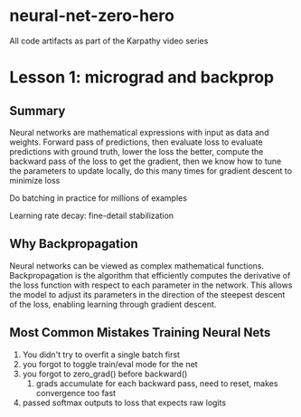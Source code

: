 # neural-net-zero-hero
All code artifacts as part of the Karpathy video series
# Lesson 1: micrograd and backprop
## Summary
Neural networks are mathematical expressions with input as data and weights. Forward pass of predictions, then evaluate loss to evaluate predictions with ground truth, lower the loss the better, compute the backward pass of the loss to get the gradient, then we know how to tune the parameters to update locally, do this many times for gradient descent to minimize loss

Do batching in practice for millions of examples

Learning rate decay: fine-detail stabilization
## Why Backpropagation
Neural networks can be viewed as complex mathematical functions. Backpropagation is the algorithm that efficiently computes the derivative of the loss function with respect to each parameter in the network. This allows the model to adjust its parameters in the direction of the steepest descent of the loss, enabling learning through gradient descent.

## Most Common Mistakes Training Neural Nets
1. You didn't try to overfit a single batch first
2. you forgot to toggle train/eval mode for the net
3. you forgot to zero_grad() before backward()
	1. grads accumulate for each backward pass, need to reset, makes convergence too fast
4. passed softmax outputs to loss that expects raw logits
